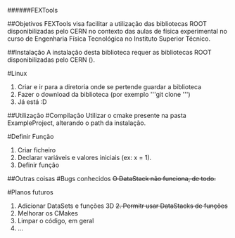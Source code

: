 ######FEXTools

##Objetivos
FEXTools visa facilitar a utilização das bibliotecas ROOT disponibilizadas pelo CERN no contexto das aulas de física experimental no curso de Engenharia Física Tecnológica no Instituto Superior Técnico.

##Instalação
A instalação desta biblioteca requer as bibliotecas ROOT disponibilizadas pelo CERN ().

#Linux
1. Criar e ir para a diretoria onde se pertende guardar a biblioteca
2. Fazer o download da biblioteca (por exemplo '''git clone ''')
3. Já está :D

##Utilização
#Compilação
Utilizar o cmake presente na pasta ExampleProject, alterando o path da instalação.

#Definir Função
1. Criar ficheiro
1. Declarar variáveis e valores iniciais (ex: x = 1).
2. Definir função 

##Outras coisas
#Bugs conhecidos
~~O DataStack não funciona, de todo.~~

#Planos futuros
1. Adicionar DataSets e funções 3D
~~2. Permitr usar DataStacks de funções~~
3. Melhorar os CMakes
4. Limpar o código, em geral
5. ...
